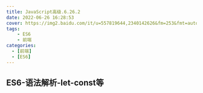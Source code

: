 ```yaml
---
title: JavaScript高级.6.26.2
date: 2022-06-26 16:28:53
cover: https://img2.baidu.com/it/u=557819644,2340142626&fm=253&fmt=auto&a=138&f=JEG?w=1000&h=500
tags:
    - ES6
    - 前端
categories:
  - [前端]
  - [ES6]
---
```

## ES6-语法解析-let-const等
